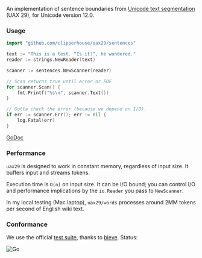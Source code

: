 An implementation of sentence boundaries from [Unicode text segmentation](https://unicode.org/reports/tr29/#Sentence_Boundaries) (UAX 29), for Unicode version 12.0.

### Usage

```go
import "github.com/clipperhouse/uax29/sentences"

text := "This is a test. “Is it?”, he wondered."
reader := strings.NewReader(text)

scanner := sentences.NewScanner(reader)

// Scan returns true until error or EOF
for scanner.Scan() {
	fmt.Printf("%s\n", scanner.Text())
}

// Gotta check the error (because we depend on I/O).
if err := scanner.Err(); err != nil {
	log.Fatal(err)
}
```

[GoDoc](https://godoc.org/github.com/clipperhouse/uax29/sentences)

### Performance

`uax29` is designed to work in constant memory, regardless of input size. It buffers input and streams tokens.

Execution time is `O(n)` on input size. It can be I/O bound; you can control I/O and performance implications by the `io.Reader` you pass to `NewScanner`.

In my local testing (Mac laptop), `uax29/words` processes around 2MM tokens per second of English wiki text.

### Conformance

We use the official [test suite](https://unicode.org/reports/tr41/tr41-26.html#Tests29), thanks to [bleve](https://github.com/blevesearch/segment/blob/master/tables_test.go). Status:

![Go](https://github.com/clipperhouse/uax29/workflows/Go/badge.svg)
